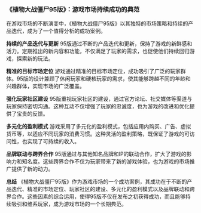 ### 《植物大战僵尸95版》：游戏市场持续成功的典范

在游戏市场的不断演变中，《植物大战僵尸95版》以其独特的市场策略和持续的产品迭代，成为了一个值得分析的成功案例。

**持续的产品迭代与更新**
95版通过不断的产品迭代和更新，保持了游戏的新鲜感和活力。定期推出的新内容和功能，不仅满足了玩家的需求，也促使他们持续回归游戏，探索新的玩法。

**精准的目标市场定位**
游戏通过精准的目标市场定位，成功吸引了广泛的玩家群体。95版的设计兼顾了休闲玩家和硬核玩家的需求，使其能够跨越不同的年龄和兴趣群体，实现市场的广泛覆盖。

**强化玩家社区建设**
95版重视玩家社区的建设，通过官方论坛、社交媒体等渠道与玩家保持密切沟通。这种互动不仅增强了玩家的忠诚度，也为游戏的改进和优化提供了宝贵的反馈。

**多元化的盈利模式**
游戏采用了多元化的盈利模式，包括应用内购买、广告、虚拟货币等，以适应不同玩家的消费习惯。这种灵活的盈利策略，既保证了游戏的可访问性，也实现了可持续的收入。

**品牌联动与跨界合作**
95版通过与其他知名品牌和IP的联动合作，扩大了游戏的影响力和知名度。这些跨界合作不仅为玩家带来了新的游戏体验，也为游戏的市场推广提供了新的动力。

**总结**
《植物大战僵尸95版》作为游戏市场的一个成功案例，其成功在于不断的产品迭代、精准的市场定位、玩家社区的建设、多元化的盈利模式以及品牌联动和跨界合作。这些因素的综合运用，使得95版不仅在发布之初获得成功，而且能够持续吸引和维系玩家，成为游戏市场的一个长期典范。